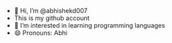 - 👋 Hi, I’m @abhishekd007
- This is my github account
- 👀 I’m interested in learning programming languages
- 😄 Pronouns: Abhi

<!---
abhishekd007/abhishekd007 is a ✨ special ✨ repository because its `README.md` (this file) appears on your GitHub profile.
You can click the Preview link to take a look at your changes.
--->
